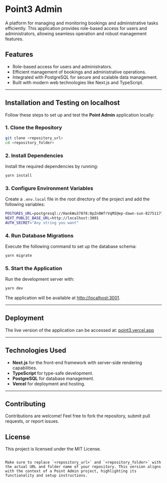 # Point3 Admin

A platform for managing and monitoring bookings and administrative tasks efficiently. This application provides role-based access for users and administrators, allowing seamless operation and robust management features.

## Features

- Role-based access for users and administrators.
- Efficient management of bookings and administrative operations.
- Integrated with PostgreSQL for secure and scalable data management.
- Built with modern web technologies like Next.js and TypeScript.

---

## Installation and Testing on localhost

Follow these steps to set up and test the **Point Admin** application locally:

### 1. Clone the Repository
```bash
git clone <repository_url>
cd <repository_folder>
```

### 2. Install Dependencies
Install the required dependencies by running:
```bash
yarn install
```

### 3. Configure Environment Variables
Create a `.env.local` file in the root directory of the project and add the following variables:

```bash
POSTGRES_URL=postgresql://HankWu37878:0pZn8WfrVqMI@ep-dawn-sun-82751177.ap-southeast-1.aws.neon.tech/point3?sslmode=required
NEXT_PUBLIC_BASE_URL=http://localhost:3001
AUTH_SECRET="Any string you want"
```

### 4. Run Database Migrations
Execute the following command to set up the database schema:
```bash
yarn migrate
```

### 5. Start the Application
Run the development server with:
```bash
yarn dev
```

The application will be available at [http://localhost:3001](http://localhost:3001).

---

## Deployment

The live version of the application can be accessed at:
[point3.vercel.app](https://point3.vercel.app)

---

## Technologies Used

- **Next.js** for the front-end framework with server-side rendering capabilities.
- **TypeScript** for type-safe development.
- **PostgreSQL** for database management.
- **Vercel** for deployment and hosting.

---

## Contributing

Contributions are welcome! Feel free to fork the repository, submit pull requests, or report issues.

## License

This project is licensed under the MIT License.
```

Make sure to replace `<repository_url>` and `<repository_folder>` with the actual URL and folder name of your repository. This version aligns with the context of a Point Admin project, highlighting its functionality and setup instructions.
